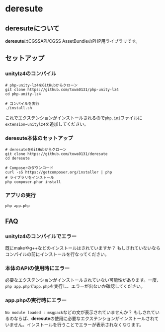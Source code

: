 # deresute
## deresuteについて
**deresute**はCGSSAPI/CGSS AssetBundleのPHP用ライブラリです。

## セットアップ
### unitylz4のコンパイル
```
# php-unity-lz4をGitHubからクローン
git clone https://github.com/towa0131/php-unity-lz4
cd php-unity-lz4

# コンパイルを実行
./install.sh
```
これでエクステンションがインストールされるので`php.ini`ファイルに`extension=unitylz4`を追加してください。

### deresute本体のセットアップ
```
# deresuteをGitHubからクローン
git clone https://github.com/towa0131/deresute
cd deresute

# Composerのダウンロード
curl -sS https://getcomposer.org/installer | php
# ライブラリをインストール
php composer.phar install
```

### アプリの実行
`php app.php`

## FAQ
### unitylz4のコンパイルでエラー
既にmakeやg++などのインストールはされていますか？
もしされていないならコンパイルの前にインストールを行なってください。

### 本体のAPIの使用時にエラー
必要なエクステンションがインストールされていない可能性があります。一度、`php app.php`で`app.php`を実行し、エラーが出ないか確認してください。

### app.phpの実行時にエラー
`No module loaded : msgpack`などの文が表示されていませんか？
もしされているのならば、**deresute**の使用に必要なエクステンションがインストールされていません。インストールを行うことでエラーが表示されなくなります。